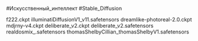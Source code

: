 #Искусственный_интеллект #Stable_Diffusion 

f222.ckpt
illuminatiDiffusionV1_v11.safetensors
dreamlike-photoreal-2.0.ckpt
mdjrny-v4.ckpt
deliberate_v2.ckpt
deliberate_v2.safetensors
realdosmix_.safetensors
thomasShelbyCillian_thomasShelbyV1.safetensors
